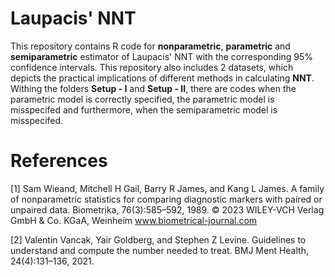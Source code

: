 # Laupacis' NNT

This repository contains R code for __nonparametric__, __parametric__ and __semiparametric__ estimator of Laupacis' NNT with the corresponding 95% confidence intervals. This repository also includes 2 datasets, which depicts the practical implications of different methods in calculating __NNT__. Withing the folders __Setup - I__ and __Setup - II__, there are codes when the parametric model is correctly specified, the parametric model is misspecifed and furthermore, when the semiparametric model is misspecifed.


# References
[1] Sam Wieand, Mitchell H Gail, Barry R James, and Kang L James. A family of nonparametric statistics for comparing diagnostic markers with paired or unpaired data. Biometrika, 76(3):585–592, 1989.
© 2023 WILEY-VCH Verlag GmbH & Co. KGaA, Weinheim www.biometrical-journal.com

[2] Valentin Vancak, Yair Goldberg, and Stephen Z Levine. Guidelines to understand and compute the number needed to treat. BMJ Ment Health, 24(4):131–136, 2021.
